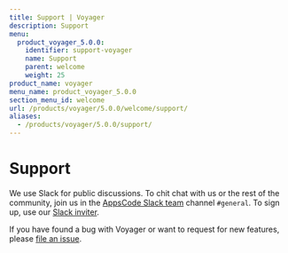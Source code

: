 ```yaml
---
title: Support | Voyager
description: Support
menu:
  product_voyager_5.0.0:
    identifier: support-voyager
    name: Support
    parent: welcome
    weight: 25
product_name: voyager
menu_name: product_voyager_5.0.0
section_menu_id: welcome
url: /products/voyager/5.0.0/welcome/support/
aliases:
  - /products/voyager/5.0.0/support/
---
```


# Support

We use Slack for public discussions. To chit chat with us or the rest of the community, join us in the [AppsCode Slack team](https://appscode.slack.com/messages/C0XQFLGRM/details/) channel `#general`. To sign up, use our [Slack inviter](https://slack.appscode.com/).

If you have found a bug with Voyager or want to request for new features, please [file an issue](https://github.com/appscode/voyager/issues/new).
